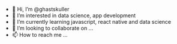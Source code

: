 - 👋 Hi, I’m @ghastskuller
- 👀 I’m interested in data science, app development
- 🌱 I’m currently learning javascript, react native and data science
- 💞️ I’m looking to collaborate on ...
- 📫 How to reach me ...

<!---
ghastskuller/ghastskuller is a ✨ special ✨ repository because its `README.md` (this file) appears on your GitHub profile.
You can click the Preview link to take a look at your changes.
--->
